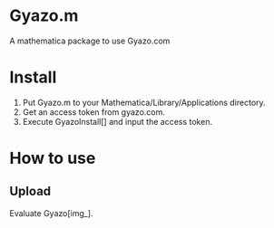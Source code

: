 Gyazo.m
=======

A mathematica package to use Gyazo.com

Install
=======

1. Put Gyazo.m to your Mathematica/Library/Applications directory.
2. Get an access token from gyazo.com.
3. Execute GyazoInstall[] and input the access token.

How to use
==========

## Upload

Evaluate Gyazo[img_].

